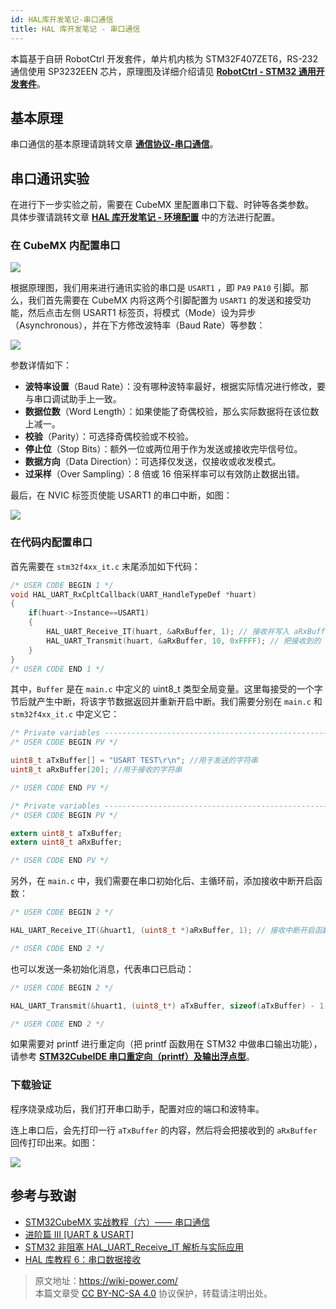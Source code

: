 ```yaml
---
id: HAL库开发笔记-串口通信
title: HAL 库开发笔记 - 串口通信
---
```


本篇基于自研 RobotCtrl 开发套件，单片机内核为 STM32F407ZET6，RS-232 通信使用 SP3232EEN 芯片，原理图及详细介绍请见 [**RobotCtrl - STM32 通用开发套件**](https://wiki-power.com/RobotCtrl-STM32%E9%80%9A%E7%94%A8%E5%BC%80%E5%8F%91%E5%A5%97%E4%BB%B6)。

## 基本原理

串口通信的基本原理请跳转文章 [**通信协议-串口通信**](https://wiki-power.com/%E9%80%9A%E4%BF%A1%E5%8D%8F%E8%AE%AE-%E4%B8%B2%E5%8F%A3%E9%80%9A%E4%BF%A1)。

## 串口通讯实验

在进行下一步实验之前，需要在 CubeMX 里配置串口下载、时钟等各类参数。  
具体步骤请跳转文章 [**HAL 库开发笔记 - 环境配置**](https://wiki-power.com/HAL%E5%BA%93%E5%BC%80%E5%8F%91%E7%AC%94%E8%AE%B0-%E7%8E%AF%E5%A2%83%E9%85%8D%E7%BD%AE) 中的方法进行配置。

### 在 CubeMX 内配置串口

![](https://wiki-media-1253965369.cos.ap-guangzhou.myqcloud.com/img/20210207100329.png)

根据原理图，我们用来进行通讯实验的串口是 `USART1` ，即 `PA9` `PA10` 引脚。那么，我们首先需要在 CubeMX 内将这两个引脚配置为 `USART1` 的发送和接受功能，然后点击左侧 USART1 标签页，将模式（Mode）设为异步（Asynchronous），并在下方修改波特率（Baud Rate）等参数：

![](https://wiki-media-1253965369.cos.ap-guangzhou.myqcloud.com/img/20210207100941.png)

参数详情如下：

- **波特率设置**（Baud Rate）：没有哪种波特率最好，根据实际情况进行修改，要与串口调试助手上一致。
- **数据位数**（Word Length）：如果使能了奇偶校验，那么实际数据将在该位数上减一。
- **校验**（Parity）：可选择奇偶校验或不校验。
- **停止位**（Stop Bits）：额外一位或两位用于作为发送或接收完毕信号位。
- **数据方向**（Data Direction）：可选择仅发送，仅接收或收发模式。
- **过采样**（Over Sampling）：8 倍或 16 倍采样率可以有效防止数据出错。

最后，在 NVIC 标签页使能 USART1 的串口中断，如图：

![](https://wiki-media-1253965369.cos.ap-guangzhou.myqcloud.com/img/20210207104641.png)

### 在代码内配置串口

首先需要在 `stm32f4xx_it.c` 末尾添加如下代码：

```c title="stm32f4xx_it.c"
/* USER CODE BEGIN 1 */
void HAL_UART_RxCpltCallback(UART_HandleTypeDef *huart)
{
    if(huart->Instance==USART1)
    {
        HAL_UART_Receive_IT(huart, &aRxBuffer, 1); // 接收并写入 aRxBuffer
        HAL_UART_Transmit(huart, &aRxBuffer, 10, 0xFFFF); // 把接收到的 aRxBuffer 发回去
    }
}
/* USER CODE END 1 */
```

其中，`Buffer` 是在 `main.c` 中定义的 uint8_t 类型全局变量。这里每接受的一个字节后就产生中断，将该字节数据返回并重新开启中断。我们需要分别在 `main.c` 和 `stm32f4xx_it.c` 中定义它：

```c title="main.c"
/* Private variables -----------------------------------------------------------*/
/* USER CODE BEGIN PV */

uint8_t aTxBuffer[] = "USART TEST\r\n"; //用于发送的字符串
uint8_t aRxBuffer[20]; //用于接收的字符串

/* USER CODE END PV */
```

```c title="stm32f4xx_it.c"
/* Private variables -----------------------------------------------------------*/
/* USER CODE BEGIN PV */

extern uint8_t aTxBuffer;
extern uint8_t aRxBuffer;

/* USER CODE END PV */

```

另外，在 `main.c` 中，我们需要在串口初始化后、主循环前，添加接收中断开启函数：

```c title="main.c"
/* USER CODE BEGIN 2 */

HAL_UART_Receive_IT(&huart1, (uint8_t *)aRxBuffer, 1); // 接收中断开启函数

/* USER CODE END 2 */
```

也可以发送一条初始化消息，代表串口已启动：

```c title="main.c"
/* USER CODE BEGIN 2 */

HAL_UART_Transmit(&huart1, (uint8_t*) aTxBuffer, sizeof(aTxBuffer) - 1, 0xFFFF); // 发上一次自定义的 aTxBuffer

/* USER CODE END 2 */
```

如果需要对 printf 进行重定向（把 printf 函数用在 STM32 中做串口输出功能），请参考 [**STM32CubeIDE 串口重定向（printf）及输出浮点型**](https://wiki-power.com/STM32CubeIDE%E4%B8%B2%E5%8F%A3%E9%87%8D%E5%AE%9A%E5%90%91%EF%BC%88printf%EF%BC%89%E5%8F%8A%E8%BE%93%E5%87%BA%E6%B5%AE%E7%82%B9%E5%9E%8B)。

### 下载验证

程序烧录成功后，我们打开串口助手，配置对应的端口和波特率。

连上串口后，会先打印一行 `aTxBuffer` 的内容，然后将会把接收到的 `aRxBuffer` 回传打印出来。如图：

![](https://wiki-media-1253965369.cos.ap-guangzhou.myqcloud.com/img/20210403232628.png)

## 参考与致谢

- [STM32CubeMX 实战教程（六）—— 串口通信](https://blog.csdn.net/weixin_43892323/article/details/105339949)
- [进阶篇 III [UART & USART]](https://alchemicronin.github.io/posts/b4c69a89/#1-0-%E4%BB%80%E4%B9%88%E6%98%AFUART%E5%92%8CUSART%EF%BC%9F%E6%9C%89%E4%BB%80%E4%B9%88%E5%8C%BA%E5%88%AB%E5%98%9B%EF%BC%9F)
- [STM32 非阻塞 HAL_UART_Receive_IT 解析与实际应用](https://zhuanlan.zhihu.com/p/147414331)
- [HAL 库教程 6：串口数据接收](https://blog.csdn.net/geek_monkey/article/details/89165040)

> 原文地址：<https://wiki-power.com/>  
> 本篇文章受 [CC BY-NC-SA 4.0](https://creativecommons.org/licenses/by/4.0/deed.zh) 协议保护，转载请注明出处。

